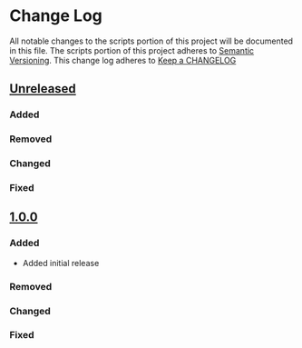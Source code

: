 # Change Log
All notable changes to the scripts portion of this project will be documented in this file.
The scripts portion of this project adheres to [Semantic Versioning](http://semver.org/).
This change log adheres to [Keep a CHANGELOG](http://keepachangelog.com/)

## [Unreleased][unreleased]
### Added
### Removed
### Changed
### Fixed

## [1.0.0][]
### Added
- Added initial release

### Removed
### Changed
### Fixed

[1.0.0]: https://fix.this.link "Fix this temporary link."
[unreleased]: https://github.com/CooperativeHumanTissueNetwork/Vocabulary 